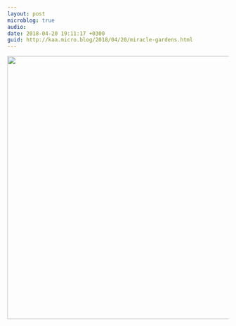 ```yaml
---
layout: post
microblog: true
audio: 
date: 2018-04-20 19:11:17 +0300
guid: http://kaa.micro.blog/2018/04/20/miracle-gardens.html
---
```

<img src="http://www.kaa.bz/uploads/2018/0729d8b181.jpg" width="600" height="599" />
